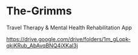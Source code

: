 # The-Grimms
Travel Therapy &amp; Mental Health Rehabilitation App

https://drive.google.com/drive/folders/1m_gLopk-qkjKRub_AbAvqBNQ4iXKal3j
